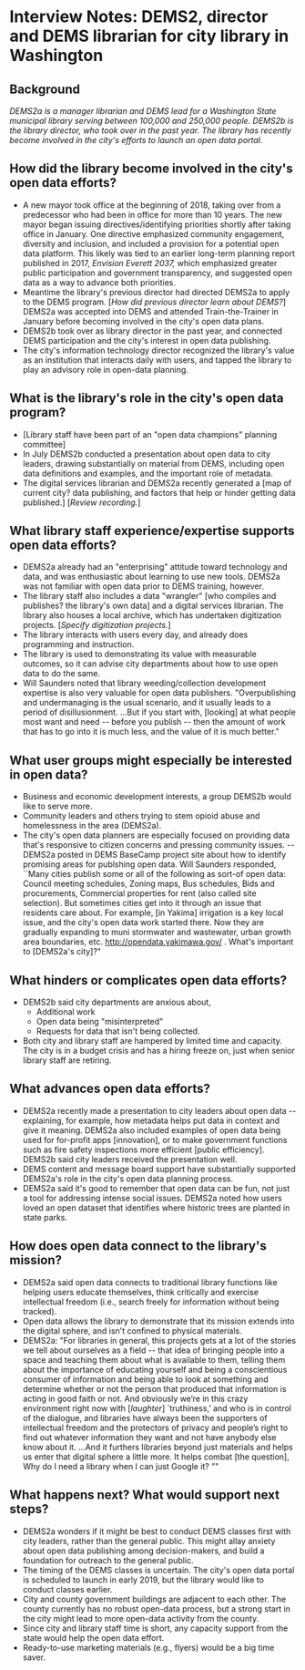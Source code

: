 #  Interview Notes: DEMS2, director and DEMS librarian for city library in Washington 

## Background

*DEMS2a is a manager librarian and DEMS lead for a Washington State municipal library serving between 100,000 and 250,000 people. DEMS2b is the library director, who took over in the past year. The library has recently become involved in the city's efforts to launch an open data portal.*

## How did the library become involved in the city's open data efforts?
- A new mayor took office at the beginning of 2018, taking over from a predecessor who had been in office for more than 10 years. The new mayor began issuing directives/identifying priorities shortly after taking office in January. One directive emphasized community engagement, diversity and inclusion, and included a provision for a potential open data platform. This likely was tied to an earlier long-term planning report published in 2017, *Envision Everett 2037,* which emphasized greater public participation and government transparency, and suggested open data as a way to advance both priorities.
- Meantime the library's previous director had directed DEMS2a to apply to the DEMS program. [*How did previous director learn about DEMS?*] DEMS2a was accepted into DEMS and attended Train-the-Trainer in January before becoming involved in the city's open data plans.
- DEMS2b took over as library director in the past year, and connected DEMS participation and the city's interest in open data publishing.
- The city's information technology director recognized the library's value as an institution that interacts daily with users, and tapped the library to play an advisory role in open-data planning.

## What is the library's role in the city's open data program?
- [Library staff have been part of an "open data champions" planning committee]
- In July DEMS2b conducted a presentation about open data to city leaders, drawing substantially on material from DEMS, including open data definitions and examples, and the important role of metadata.
- The digital services librarian and DEMS2a recently generated a [map of current city? data publishing, and factors that help or hinder getting data published.] [*Review recording.*]

## What library staff experience/expertise supports open data efforts?
- DEMS2a already had an "enterprising" attitude toward technology and data, and was enthusiastic about learning to use new tools. DEMS2a was not familiar with open data prior to DEMS training, however.
- The library staff also includes a data "wrangler" [who compiles and publishes? the library's own data] and a digital services librarian. The library also houses a local archive, which has undertaken digitization projects. [*Specify digitization projects.*] 
- The library interacts with users every day, and already does programming and instruction. 
- The library is used to demonstrating its value with measurable outcomes, so it can advise city departments about how to use open data to do the same. 
- Will Saunders noted that library weeding/collection development expertise is also very valuable for open data publishers. "Overpublishing and undermanaging is the usual scenario, and it usually leads to a period of disillusionment. …But if you start with, [looking] at what people most want and need -- before you publish -- then the amount of work that has to go into it is much less, and the value of it is much better."

## What user groups might especially be interested in open data?
- Business and economic development interests, a group DEMS2b would like to serve more. 
- Community leaders and others trying to stem opioid abuse and homelessness in the area (DEMS2a). 
- The city's open data planners are especially focused on providing data that's responsive to citizen concerns and pressing community issues. 
-- DEMS2a posted in DEMS BaseCamp project site about how to identify promising areas for publshing open data. Will Saunders responded,  ``Many cities publish some or all of the following as sort-of open data: Council meeting schedules, Zoning maps, Bus schedules, Bids and procurements, Commercial properties for rent (also called site selection). But sometimes cities get into it through an issue that residents care about. For example, [in Yakima] irrigation is a key local issue, and the city's open data work started there. Now they are gradually expanding to muni stormwater and wastewater, urban growth area boundaries, etc.  http://opendata.yakimawa.gov/ . What's important to [DEMS2a's city]?"

## What hinders or complicates open data efforts?
- DEMS2b said city departments are anxious about,
    - Additional work 
    - Open data being "misinterpreted"
    - Requests for data that isn't being collected.
- Both city and library staff are hampered by limited time and capacity. The city is in a budget crisis and has a hiring freeze on, just when senior library staff are retiring.

## What advances open data efforts?
- DEMS2a recently made a presentation to city leaders about open data -- explaining, for example, how metadata helps put data in context and give it meaning. DEMS2a also included examples of open data being used for for-profit apps [innovation], or to make government functions such as fire safety inspections more efficient [public efficiency]. DEMS2b said city leaders received the presentation well. 
- DEMS content and message board support have substantially supported DEMS2a's role in the city's open data planning process. 
- DEMS2a said it's good to remember that open data can be fun, not just a tool for addressing intense social issues. DEMS2a noted how users loved an open dataset that identifies where historic trees are planted in state parks. 

## How does open data connect to the library's mission?
- DEMS2a said open data connects to traditional library functions like helping users educate themselves, think critically and exercise intellectual freedom (i.e., search freely for information without being tracked). 
- Open data allows the library to demonstrate that its mission extends into the digital sphere, and isn't confined to physical materials. 
- DEMS2a: "For libraries in general, this projects gets at a lot of the stories we tell about ourselves as a field -- that idea of bringing people into a space and teaching them about what is available to them, telling them about the importance of educating yourself and being a conscientious consumer of information and being able to look at something and determine whether or not the person that produced that information is acting in good faith or not. And obviously we’re in this crazy environment right now with [*laughter*] `truthiness,’ and who is in control of the dialogue, and libraries have always been the supporters of intellectual freedom and the protectors of privacy and people’s right to find out whatever information they want and not have anybody else know about it. …And it furthers libraries beyond just materials and helps us enter that digital sphere a little more. It helps combat [the question], Why do I need a library when I can just Google it? ”"

## What happens next? What would support next steps?
- DEMS2a wonders if it might be best to conduct DEMS classes first with city leaders, rather than the general public. This might allay anxiety about open data publishing among decision-makers, and build a foundation for outreach to the general public.
- The timing of the DEMS classes is uncertain. The city's open data portal is scheduled to launch in early 2019, but the library would like to conduct classes earlier. 
- City and county government buildings are adjacent to each other. The county currently has no robust open-data process, but a strong start in the city might lead to more open-data activity from the county. 
- Since city and library staff time is short, any capacity support from the state would help the open data effort. 
- Ready-to-use marketing materials (e.g., flyers) would be a big time saver.
 





